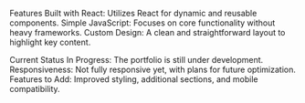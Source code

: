 Features
Built with React: Utilizes React for dynamic and reusable components.
Simple JavaScript: Focuses on core functionality without heavy frameworks.
Custom Design: A clean and straightforward layout to highlight key content.

Current Status
In Progress: The portfolio is still under development.
Responsiveness: Not fully responsive yet, with plans for future optimization.
Features to Add: Improved styling, additional sections, and mobile compatibility.
